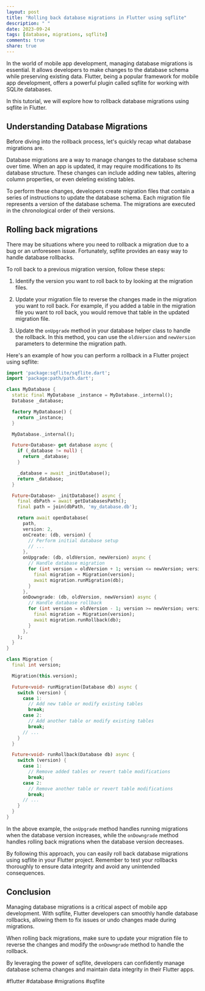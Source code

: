 ```yaml
---
layout: post
title: "Rolling back database migrations in Flutter using sqflite"
description: " "
date: 2023-09-24
tags: [database, migrations, sqflite]
comments: true
share: true
---
```


In the world of mobile app development, managing database migrations is essential. It allows developers to make changes to the database schema while preserving existing data. Flutter, being a popular framework for mobile app development, offers a powerful plugin called sqflite for working with SQLite databases.

In this tutorial, we will explore how to rollback database migrations using sqflite in Flutter.

## Understanding Database Migrations

Before diving into the rollback process, let's quickly recap what database migrations are.

Database migrations are a way to manage changes to the database schema over time. When an app is updated, it may require modifications to its database structure. These changes can include adding new tables, altering column properties, or even deleting existing tables.

To perform these changes, developers create migration files that contain a series of instructions to update the database schema. Each migration file represents a version of the database schema. The migrations are executed in the chronological order of their versions.

## Rolling back migrations

There may be situations where you need to rollback a migration due to a bug or an unforeseen issue. Fortunately, sqflite provides an easy way to handle database rollbacks.

To roll back to a previous migration version, follow these steps:

1. Identify the version you want to roll back to by looking at the migration files.

2. Update your migration file to reverse the changes made in the migration you want to roll back. For example, if you added a table in the migration file you want to roll back, you would remove that table in the updated migration file.

3. Update the `onUpgrade` method in your database helper class to handle the rollback. In this method, you can use the `oldVersion` and `newVersion` parameters to determine the migration path.

Here's an example of how you can perform a rollback in a Flutter project using sqflite:

```dart
import 'package:sqflite/sqflite.dart';
import 'package:path/path.dart';

class MyDatabase {
  static final MyDatabase _instance = MyDatabase._internal();
  Database _database;

  factory MyDatabase() {
    return _instance;
  }

  MyDatabase._internal();

  Future<Database> get database async {
    if (_database != null) {
      return _database;
    }

    _database = await _initDatabase();
    return _database;
  }

  Future<Database> _initDatabase() async {
    final dbPath = await getDatabasesPath();
    final path = join(dbPath, 'my_database.db');

    return await openDatabase(
      path,
      version: 2,
      onCreate: (db, version) {
        // Perform initial database setup
        // ...
      },
      onUpgrade: (db, oldVersion, newVersion) async {
        // Handle database migration
        for (int version = oldVersion + 1; version <= newVersion; version++) {
          final migration = Migration(version);
          await migration.runMigration(db);
        }
      },
      onDowngrade: (db, oldVersion, newVersion) async {
        // Handle database rollback
        for (int version = oldVersion - 1; version >= newVersion; version--) {
          final migration = Migration(version);
          await migration.runRollback(db);
        }
      },
    );
  }
}

class Migration {
  final int version;

  Migration(this.version);

  Future<void> runMigration(Database db) async {
    switch (version) {
      case 1:
        // Add new table or modify existing tables
        break;
      case 2:
        // Add another table or modify existing tables
        break;
      // ...
    }
  }

  Future<void> runRollback(Database db) async {
    switch (version) {
      case 1:
        // Remove added tables or revert table modifications
        break;
      case 2:
        // Remove another table or revert table modifications
        break;
      // ...
    }
  }
}
```

In the above example, the `onUpgrade` method handles running migrations when the database version increases, while the `onDowngrade` method handles rolling back migrations when the database version decreases.

By following this approach, you can easily roll back database migrations using sqflite in your Flutter project. Remember to test your rollbacks thoroughly to ensure data integrity and avoid any unintended consequences.

## Conclusion

Managing database migrations is a critical aspect of mobile app development. With sqflite, Flutter developers can smoothly handle database rollbacks, allowing them to fix issues or undo changes made during migrations.

When rolling back migrations, make sure to update your migration file to reverse the changes and modify the `onDowngrade` method to handle the rollback.

By leveraging the power of sqflite, developers can confidently manage database schema changes and maintain data integrity in their Flutter apps.

#flutter #database #migrations #sqflite
